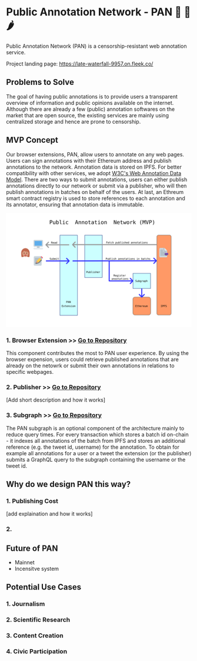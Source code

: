 # Public Annotation Network - PAN 🥘 🍕 🌶

Public Annotation Network (PAN) is a censorship-resistant web annotation service.

Project landing page: https://late-waterfall-9957.on.fleek.co/

## Problems to Solve

The goal of having public annotations is to provide users a transparent overview of information and public opinions available on the internet. Although there are already a few (public) annotation softwares on the market that are open source, the existing services are mainly using centralized storage and hence are prone to censorship. 

## MVP Concept

Our browser extensions, PAN, allow users to annotate on any web pages. Users can sign annotations with their Ethereum address and publish annotations to the network. Annotation data is stored on IPFS. For better compatibility with other services, we adopt [W3C's Web Annotation Data Model](https://www.w3.org/TR/annotation-model/). There are two ways to submit annotations, users can either publish annotations directly to our network or submit via a publisher, who will then publish annotations in batches on behalf of the users. At last, an Ethreum smart contract registry is used to store references to each annotation and its annotator, ensuring that annotation data is immutable.

![PAN](https://github.com/Public-Annotation-Network/management/blob/master/product/2020-07-26%20PAN-Diagram.png)

### 1. Browser Extension >> [Go to Repository](https://github.com/Public-Annotation-Network/extension)

This component contributes the most to PAN user experience. By using the browser expension, users could retrieve published annotations that are already on the netowrk or submit their own annotations in relations to specific webpages.

### 2. Publisher >> [Go to Repository](https://github.com/Public-Annotation-Network/publisher)

[Add short description and how it works]

### 3. Subgraph >> [Go to Repository](https://github.com/Public-Annotation-Network/subgraph)

The PAN subgraph is an optional component of the architecture mainly to reduce query times. For every transaction which stores a batch id on-chain - it indexes all annotations of the batch from IPFS and stores an additional reference (e.g. the tweet id, username) for the annotation. To obtain for example all annotations for a user or a tweet the extension (or the publisher) submits a GraphQL query to the subgraph containing the username or the tweet id.

## Why do we design PAN this way?

### 1. Publishing Cost

[add explaination and how it works]

### 2. 


## Future of PAN

- Mainnet
- Incensitve system


## Potential Use Cases

### 1. Journalism

### 2. Scientific Research

### 3. Content Creation

### 4. Civic Participation




